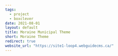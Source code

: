 ```yaml
---
tags:
  - project
  - boxclever
date: 2021-08-01
layout: default
title: Moraine Municipal Theme
short: Moraine Theme
redirect: true
website_url: "https://site1-loop4.webguidecms.ca/"
---
```

